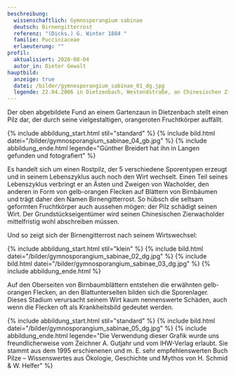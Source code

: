 ```yaml
---
beschreibung:
  wissenschaftlich: Gymnosporangium sabinae
  deutsch: Birnengitterrost
  referenz: "(Dicks.) G. Winter 1884 "
  familie: Pucciniaceae
  erlaeuterung: ""
profil:
  aktualisiert: 2020-08-04
  autor_in: Dieter Gewalt
hauptbild:
  anzeige: true
  datei: /bilder/gymnosporangium_sabinae_01_dg.jpg
  legende: 22.04.2006 in Dietzenbach, Westendstraße, an Chinesischen Zierwacholder
---
```

Der oben abgebildete Fund an einem Gartenzaun in Dietzenbach stellt einen Pilz dar, der durch seine vielgestaltigen, orangeroten Fruchtkörper auffällt.

{% include abbildung_start.html stil="standard" %}
{% include bild.html datei="/bilder/gymnosporangium_sabinae_04_gb.jpg" %}
{% include abbildung_ende.html legende="Günther Breidert hat ihn in Langen gefunden und fotografiert" %}

Es handelt sich um einen Rostpilz, der 5 verschiedene Sporentypen erzeugt und in seinem Lebenszyklus auch noch den Wirt wechselt. Einen Teil seines Lebenszyklus verbringt er an Ästen und Zweigen von Wacholder, den anderen in Form von gelb-orangen Flecken auf Blättern von Birnbäumen und trägt daher den Namen Birnengitterrost. So hübsch die seltsam geformten Fruchtkörper auch aussehen mögen: der Pilz schädigt seinen Wirt. Der Grundstückseigentümer wird seinen Chinesischen Zierwacholder mittelfristig wohl abschreiben müssen.

Und so zeigt sich der Birnengitterrost nach seinem Wirtswechsel:

{% include abbildung_start.html stil="klein" %}
{% include bild.html datei="/bilder/gymnosporangium_sabinae_02_dg.jpg" %}
{% include bild.html datei="/bilder/gymnosporangium_sabinae_03_dg.jpg" %}
{% include abbildung_ende.html %}

Auf den Oberseiten von Birnbaumblättern entstehen die erwähnten gelb-orangen Flecken, an den Blattunterseiten bilden sich die Sporenlager. Dieses Stadium verursacht seinem Wirt kaum nennenswerte Schäden, auch wenn die Flecken oft als Krankheitsbild gedeutet werden.

{% include abbildung_start.html stil="standard" %}
{% include bild.html datei="/bilder/gymnosporangium_sabinae_05_dg.jpg" %}
{% include abbildung_ende.html legende="Die Verwendung dieser Grafik wurde uns freundlicherweise vom Zeichner A. Gutjahr und vom IHW-Verlag erlaubt. Sie stammt aus dem 1995 erschienenen und m. E. sehr empfehlenswerten Buch Pilze – Wissenswertes aus Ökologie, Geschichte und Mythos von H. Schmid & W. Helfer" %}